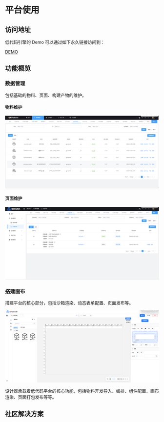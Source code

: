 # 平台使用

## 访问地址

低代码引擎的 Demo 可以通过如下永久链接访问到：

[DEMO](https://static-cdn.ry-ltd.site/lowcode-center-web/#/atomManagement/pageManage/list)

## 功能概览

### 数据管理

包括基础的物料、页面、构建产物的维护。

#### 物料维护

![物料管理](./images/component-manager.png)

#### 页面维护

![页面管理](./images/page-manager.png)


### 搭建画布

搭建平台的核心部分，包括沙箱渲染、动态表单配置、页面发布等。

![搭建画布](./images/page-editor.png)

设计器承载着低代码平台的核心功能，包括物料开发导入、编排、组件配置、画布渲染、页面打包发布等等。

## 社区解决方案
